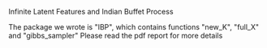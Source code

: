 
Infinite Latent Features and Indian Buffet Process

The package we wrote is "IBP", which contains functions "new_K", "full_X" and "gibbs_sampler"
Please read the pdf report for more details
